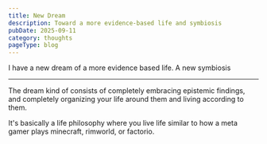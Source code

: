 ```yaml
---
title: New Dream
description: Toward a more evidence-based life and symbiosis
pubDate: 2025-09-11
category: thoughts
pageType: blog
---
```


I have a new dream of a more evidence based life.
A new symbiosis

---
The dream kind of consists of completely embracing epistemic findings, and completely organizing your life around them and living according to them.

It's basically a life philosophy where you live life similar to how a meta gamer plays minecraft, rimworld, or factorio.


